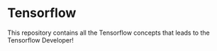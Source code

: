 # Tensorflow
This repository contains all the Tensorflow concepts that leads to the Tensorflow Developer!
